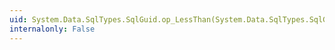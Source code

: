 ```yaml
---
uid: System.Data.SqlTypes.SqlGuid.op_LessThan(System.Data.SqlTypes.SqlGuid,System.Data.SqlTypes.SqlGuid)
internalonly: False
---
```

